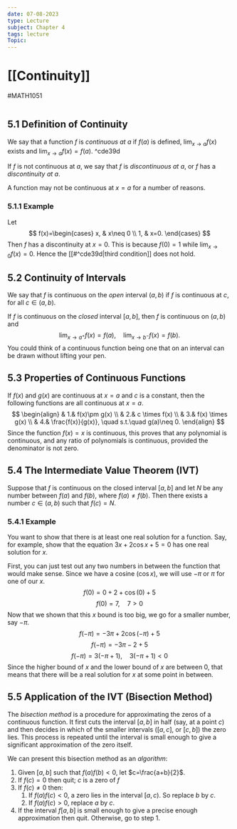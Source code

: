 ```yaml
---
date: 07-08-2023
type: Lecture
subject: Chapter 4
tags: lecture
Topic:
---
```

# [[Continuity]]
#MATH1051 

```toc
```


## 5.1 Definition of Continuity
We say that a function $f$ is *continuous at* $a$ if $f(a)$ is defined, $\lim_{ x \to a }f(x)$ exists and $\lim_{ x \to a }f(x)=f(a)$. ^cde39d

If $f$ is not continuous at $a$, we say that $f$ is *discontinuous at* $a$, or $f$ has a *discontinuity at* $a$.

A function may not be continuous at $x=a$ for a number of reasons.

### 5.1.1 Example

Let
$$
f(x)=\begin{cases}
x, & x\neq 0  \\
1, & x=0. 
\end{cases}
$$
Then $f$ has a discontinuity at $x=0$. This is because $f(0)=1$ while $\lim_{ x \to 0 }f(x)=0$. Hence the [[#^cde39d|third condition]] does not hold.

## 5.2 Continuity of Intervals

We say that $f$ is continuous on the *open* interval $(a,b)$ if $f$ is continuous at $c$, for all $c \in (a,b)$.

If $f$ is continuous on the *closed* interval $[a,b]$, then $f$ is continuous on $(a,b)$ and 
$$
\lim_{ x \to a^+ } f(x)=f(a), \quad \lim_{ x \to b^- } f(x)=f(b).
$$
You could think of a continuous function being one that on an interval can be drawn without lifting your pen.

## 5.3 Properties of Continuous Functions

If $f(x)$ and $g(x)$ are continuous at $x=a$ and $c$ is a constant, then the following functions are all continuous at $x=a$.
$$
\begin{align}
  & 1.& f(x)\pm g(x) \\
  & 2.& c \times f(x) \\
  & 3.& f(x) \times g(x) \\
  & 4.& \frac{f(x)}{g(x)}, \quad s.t.\quad g(a)\neq 0.
\end{align}
$$
Since the function $f(x)=x$ is continuous, this proves that any polynomial is continuous, and any ratio of polynomials is continuous, provided the denominator is not zero.

## 5.4 The Intermediate Value Theorem (IVT)

Suppose that $f$ is continuous on the closed interval $[a,b]$ and let $N$ be any number between $f(a)$ and $f(b)$, where $f(a)\neq f(b)$. Then there exists a number $c \in (a,b)$ such that $f(c)=N$.

### 5.4.1 Example

You want to show that there is at least one real solution for a function. Say, for example, show that the equation  $3x+2\cos x+5=0$ has one real solution for $x$.

First, you can just test out any two numbers in between the function that would make sense. Since we have a cosine ($\cos x$), we will use $-\pi$ or $\pi$ for one of our $x$.
$$
f(0) = 0+2+\cos(0)+5
$$
$$
f(0)=7,\quad 7>0
$$
Now that we shown that this $x$ bound is too big, we go for a smaller number, say $-\pi$.
$$
f(-\pi) = -3\pi+2\cos(-\pi)+5
$$
$$
f(-\pi)=-3\pi-2+5
$$
$$
f(-\pi) = 3(-\pi+1), \quad 3(-\pi+1)<0
$$
Since the higher bound of $x$ and the lower bound of $x$ are between 0, that means that there will be a real solution for $x$ at some point in between.

## 5.5 Application of the IVT (Bisection Method)
The *bisection method* is a procedure for approximating the zeros of a continuous function. It first cuts the interval $[a,b]$ in half (say, at a point $c$) and then decides in which of the smaller intervals ($[a,c]$, or $[c,b]$) the zero lies. This process is repeated until the interval is small enough to give a significant approximation of the zero itself.

We can present this bisection method as an *algorithm*:

1. Given $[a,b]$ such that $f(a)f(b)<0$, let $c=\frac{a+b}{2}$.
2. If $f(c)=0$ then quit; $c$ is a zero of $f$
3. If $f(c)\neq 0$ then:
	1. If $f(a)f(c)<0$, a zero lies in the interval $[a,c)$. So replace $b$ by $c$.
	2. If $f(a)f(c)>0$, replace $a$ by $c$.
4. If the interval $f[a,b]$ is small enough to give a precise enough approximation then quit. Otherwise, go to step 1.
